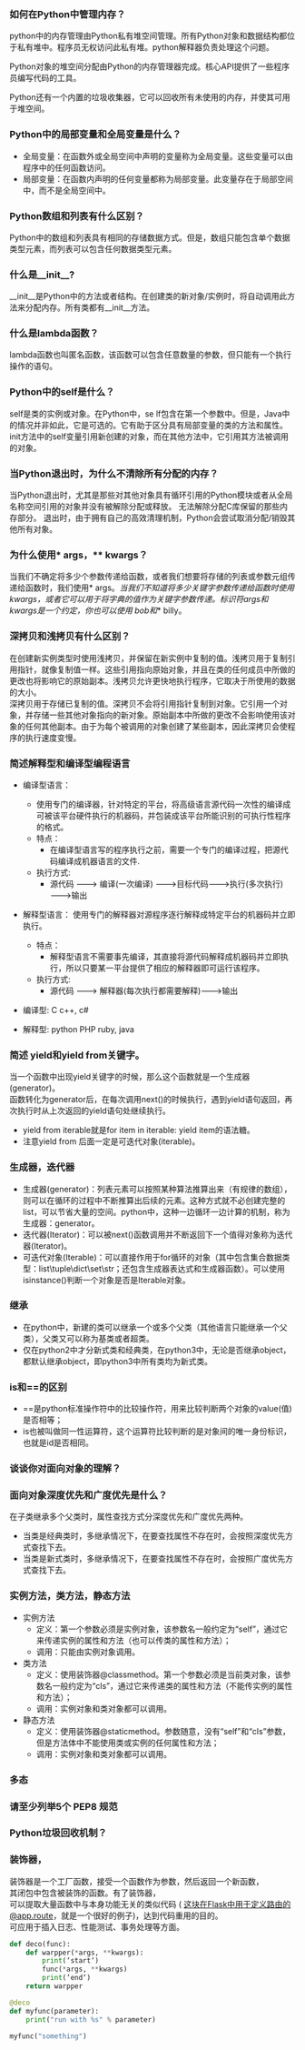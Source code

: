 ### 如何在Python中管理内存？
python中的内存管理由Python私有堆空间管理。所有Python对象和数据结构都位于私有堆中。程序员无权访问此私有堆。python解释器负责处理这个问题。

Python对象的堆空间分配由Python的内存管理器完成。核心API提供了一些程序员编写代码的工具。

Python还有一个内置的垃圾收集器，它可以回收所有未使用的内存，并使其可用于堆空间。  

### Python中的局部变量和全局变量是什么？
* 全局变量：在函数外或全局空间中声明的变量称为全局变量。这些变量可以由程序中的任何函数访问。
* 局部变量：在函数内声明的任何变量都称为局部变量。此变量存在于局部空间中，而不是全局空间中。

### Python数组和列表有什么区别？
Python中的数组和列表具有相同的存储数据方式。但是，数组只能包含单个数据类型元素，而列表可以包含任何数据类型元素。

### 什么是__init__?

__init__是Python中的方法或者结构。在创建类的新对象/实例时，将自动调用此方法来分配内存。所有类都有__init__方法。

### 什么是lambda函数？

lambda函数也叫匿名函数，该函数可以包含任意数量的参数，但只能有一个执行操作的语句。

### Python中的self是什么？

self是类的实例或对象。在Python中，se
lf包含在第一个参数中。但是，Java中的情况并非如此，它是可选的。它有助于区分具有局部变量的类的方法和属性。init方法中的self变量引用新创建的对象，而在其他方法中，它引用其方法被调用的对象。

### 当Python退出时，为什么不清除所有分配的内存？
当Python退出时，尤其是那些对其他对象具有循环引用的Python模块或者从全局名称空间引用的对象并没有被解除分配或释放。
无法解除分配C库保留的那些内存部分。
退出时，由于拥有自己的高效清理机制，Python会尝试取消分配/销毁其他所有对象。
### 为什么使用* args，** kwargs？
当我们不确定将多少个参数传递给函数，或者我们想要将存储的列表或参数元组传递给函数时，我们使用* args。**当我们不知道将多少关键字参数传递给函数时使用kwargs，或者它可以用于将字典的值作为关键字参数传递。标识符args和kwargs是一个约定，你也可以使用* bob和** billy。

### 深拷贝和浅拷贝有什么区别？
在创建新实例类型时使用浅拷贝，并保留在新实例中复制的值。浅拷贝用于复制引用指针，就像复制值一样。这些引用指向原始对象，并且在类的任何成员中所做的更改也将影响它的原始副本。浅拷贝允许更快地执行程序，它取决于所使用的数据的大小。  
深拷贝用于存储已复制的值。深拷贝不会将引用指针复制到对象。它引用一个对象，并存储一些其他对象指向的新对象。原始副本中所做的更改不会影响使用该对象的任何其他副本。由于为每个被调用的对象创建了某些副本，因此深拷贝会使程序的执行速度变慢。

### 简述解释型和编译型编程语言
* 编译型语言：
   * 使用专门的编译器，针对特定的平台，将高级语言源代码一次性的编译成可被该平台硬件执行的机器码，并包装成该平台所能识别的可执行性程序的格式。
   * 特点：
        * 在编译型语言写的程序执行之前，需要一个专门的编译过程，把源代码编译成机器语言的文件.
   * 执行方式:
        * 源代码 ———> 编译(一次编译) ———>目标代码———>执行(多次执行)———>输出
 
* 解释型语言：
     使用专门的解释器对源程序逐行解释成特定平台的机器码并立即执行。
  * 特点：
       *    解释型语言不需要事先编译，其直接将源代码解释成机器码并立即执行，所以只要某一平台提供了相应的解释器即可运行该程序。
  * 执行方式:
       *   源代码 ———> 解释器(每次执行都需要解释)———>输出   
 
* 编译型: C c++, c#
* 解释型: python PHP ruby, java



### 简述 yield和yield from关键字。
当一个函数中出现yield关键字的时候，那么这个函数就是一个生成器(generator)。  
函数转化为generator后，在每次调用next()的时候执行，遇到yield语句返回，再次执行时从上次返回的yield语句处继续执行。   
* yield from iterable就是for item in iterable: yield item的语法糖。
* 注意yield from 后面一定是可迭代对象(iterable)。
### 生成器，迭代器
* 生成器(generator)：列表元素可以按照某种算法推算出来（有规律的数组），则可以在循环的过程中不断推算出后续的元素。这种方式就不必创建完整的list，可以节省大量的空间。python中，这种一边循环一边计算的机制，称为生成器：generator。
* 迭代器(Iterator)：可以被next()函数调用并不断返回下一个值得对象称为迭代器(Iterator)。
* 可迭代对象(Iterable)：可以直接作用于for循环的对象（其中包含集合数据类型：list\tuple\dict\set\str；还包含生成器表达式和生成器函数）。可以使用isinstance()判断一个对象是否是Iterable对象。


### 继承
* 在python中，新建的类可以继承一个或多个父类（其他语言只能继承一个父类），父类又可以称为基类或者超类。 
* 仅在python2中才分新式类和经典类，在python3中，无论是否继承object，都默认继承object，即python3中所有类均为新式类。


### is和==的区别
* ==是python标准操作符中的比较操作符，用来比较判断两个对象的value(值)是否相等；
* is也被叫做同一性运算符，这个运算符比较判断的是对象间的唯一身份标识，也就是id是否相同。

### 谈谈你对面向对象的理解？


### 面向对象深度优先和广度优先是什么？
在子类继承多个父类时，属性查找方式分深度优先和广度优先两种。 
* 当类是经典类时，多继承情况下，在要查找属性不存在时，会按照深度优先方式查找下去。
* 当类是新式类时，多继承情况下，在要查找属性不存在时，会按照广度优先方式查找下去。

### 实例方法，类方法，静态方法
* 实例方法
    * 定义：第一个参数必须是实例对象，该参数名一般约定为“self”，通过它来传递实例的属性和方法（也可以传类的属性和方法）；
    * 调用：只能由实例对象调用。
* 类方法
    * 定义：使用装饰器@classmethod。第一个参数必须是当前类对象，该参数名一般约定为“cls”，通过它来传递类的属性和方法（不能传实例的属性和方法）；
    * 调用：实例对象和类对象都可以调用。
* 静态方法
    * 定义：使用装饰器@staticmethod。参数随意，没有“self”和“cls”参数，但是方法体中不能使用类或实例的任何属性和方法；
    * 调用：实例对象和类对象都可以调用。

### 多态
### 请至少列举5个 PEP8 规范
### Python垃圾回收机制？
### 装饰器，
装饰器是一个工厂函数，接受一个函数作为参数，然后返回一个新函数，  
其闭包中包含被装饰的函数。有了装饰器，  
可以提取大量函数中与本身功能无关的类似代码 ( 这块在Flask中用于定义路由的@app.route，就是一个很好的例子)，达到代码重用的目的。  
可应用于插入日志、性能测试、事务处理等方面。  
```python
def deco(func):
    def warpper(*args, **kwargs):
        print(‘start‘)
        func(*args, **kwargs)
        print(‘end‘)
    return warpper

@deco
def myfunc(parameter):
    print("run with %s" % parameter)

myfunc("something")
```

